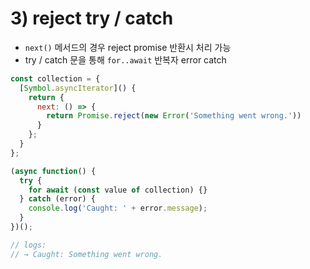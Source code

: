 # 3\) reject try / catch

* `next()` 메서드의 경우 reject promise 반환시 처리 가능
* try / catch 문을 통해 `for..await` 반복자 error catch

```javascript
const collection = {
  [Symbol.asyncIterator]() {
    return {
      next: () => {
        return Promise.reject(new Error('Something went wrong.'))
      }
    };
  }
};

(async function() {
  try {
    for await (const value of collection) {}
  } catch (error) {
    console.log('Caught: ' + error.message);
  }
})();

// logs:
// → Caught: Something went wrong.
```

